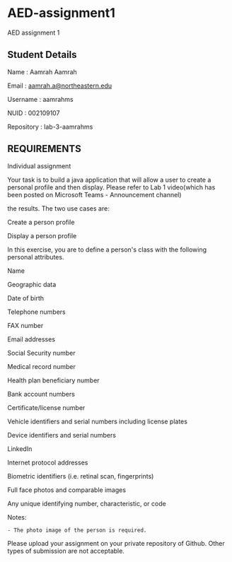 # AED-assignment1
AED assignment 1

## Student Details
Name     : Aamrah Aamrah

Email    : aamrah.a@northeastern.edu

Username : aamrahms

NUID     : 002109107

Repository : lab-3-aamrahms

## REQUIREMENTS
Individual assignment

Your task is to build a java application that will allow a user to create a personal profile and then display. Please refer to Lab 1 video(which has been posted on Microsoft Teams - Announcement channel)

the results. The two use cases are:

Create a person profile

Display a person profile

In this exercise, you are to define a person's class with the following personal attributes.

Name

Geographic data

Date of birth

Telephone numbers

FAX number

Email addresses

Social Security number

Medical record number

Health plan beneficiary number

Bank account numbers

Certificate/license number

Vehicle identifiers and serial numbers including license plates

Device identifiers and serial numbers

LinkedIn

Internet protocol addresses

Biometric identifiers (i.e. retinal scan, fingerprints)

Full face photos and comparable images

Any unique identifying number, characteristic, or code

Notes:

    - The photo image of the person is required.

 

Please upload your assignment on your private repository of Github. Other types of submission are not acceptable.
